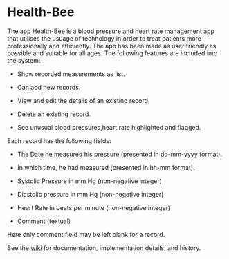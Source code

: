 # Health-Bee
The app Health-Bee is a blood pressure and heart rate management app that utilises the usuage of technology in order to treat patients more professionally and efficiently. The app has been made as user friendly as possible and suitable for all ages.
The following features are included into the system:-

- Show recorded measurements as list.

- Can add new records.

- View and edit the details of an existing record.

- Delete an existing record.

- See unusual blood pressures,heart rate highlighted and flagged.

Each record has the following fields:

- The Date he measured his pressure (presented in dd-mm-yyyy format).

- In which time, he had measured (presented in hh-mm format).

- Systolic Pressure in mm Hg (non-negative integer)

- Diastolic pressure in mm Hg (non-negative integer)

- Heart Rate in beats per minute (non-negative integer)

- Comment (textual)

Here only comment field may be left blank for a record.

See the [wiki](https://github.com/asif-saad/Health-Bee/wiki) for documentation, implementation details, and history.

